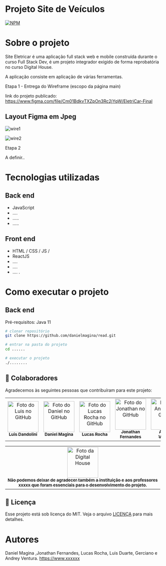 # Projeto Site de Veículos
[![NPM](https://img.shields.io/npm/l/react)](https://github.com/danielmagina/read/blob/main/LICENSE) 

# Sobre o projeto 

Site Eletricar é uma aplicação full stack web e mobile construída durante o curso Full Stack Dev, é um projeto integrador exigido de forma reprobatória no curso Digital House.

A aplicação consiste em aplicação de várias ferramentas.

Etapa 1 - Entrega do Wireframe (escopo da página main)


link do projeto publicado:
https://www.figma.com/file/Cm01BdkvTXZpOn3Rc2jYqW/EletriCar-Final


## Layout Figma em Jpeg
![wire1](https://user-images.githubusercontent.com/86272539/153056116-9e946b4a-9c37-49c6-8bd8-0f574837149f.png)

![wire2](https://user-images.githubusercontent.com/86272539/153056753-5a6f5b6c-ee2f-4dd5-a3a4-f8dc4645e6f9.png)

Etapa 2 

A definir..



# Tecnologias utilizadas 
## Back end
- JavaScript
- ....
- .....
- .....
## Front end
- HTML / CSS / JS / 
- ReactJS
- ....
- ....
- ....
.
# Como executar o projeto

## Back end
Pré-requisitos: Java 11

```bash
# clonar repositório
git clone https://github.com/danielmagina/read.git

# entrar na pasta do projeto 
cd ......

# executar o projeto
./........
```

## 🤝 Colaboradores

Agradecemos às seguintes pessoas que contribuíram para este projeto:

<table>
  <tr>
    <td align="center">
      <a href="#">
        <img src="https://avatars.githubusercontent.com/u/82612638?v=4" width="100px;" alt="Foto do Luis no GitHub"/><br>
        <sub>
          <b>Luis Dandolini</b>
        </sub>
      </a>
    </td>
    <td align="center">
      <a href="#">
        <img src="https://avatars.githubusercontent.com/u/86272539?v=4" width="100px;" alt="Foto do Daniel no GitHub"/><br>
        <sub>
          <b>Daniel Magina</b>
        </sub>
      </a>
    </td>
    <td align="center">
      <a href="#">
        <img src="https://avatars.githubusercontent.com/u/95543607?v=4" width="100px;" alt="Foto do Lucas Rocha no GitHub"/><br>
        <sub>
          <b>Lucas Rocha</b>
        </sub>
      </a>
       <td align="center">
      <a href="#">
        <img src="https://avatars.githubusercontent.com/u/93499268?v=4" width="100px;" alt="Foto do Jonathan no GitHub"/><br>
        <sub>
          <b>Jonathan Fernandes</b>
        </sub>
      </a>
    </td>
    <td align="center">
      <a href="#">
        <img src="https://avatars.githubusercontent.com/u/93199019?v=4" width="100px;" alt="Foto do Andrey no GitHub"/><br>
        <sub>
          <b>Andrey Ventura</b>
        </sub>
      </a>
    </td>
    <td align="center">
      <a href="#">
        <img src="https://avatars.githubusercontent.com/u/94568299?v=4" width="100px;" alt="Foto do Gerciano no GitHub"/><br>
        <sub>
          <b>Gerciano</b>
        </sub>
      </a>
    </td>
  </tr>
</table>

<table>
  <tr>
    <td align="center">
      <a href="#">
        <img src="https://br.digitalhouse.com/wp-content/uploads/2018/02/dh-coding-school-logo.jpg" width="100px;" alt="Foto da Digital House"/><br>
        <sub>
          <b>Não podemos deixar de agradecer também a instituição e aos professores<br> xxxxx que foram essenciais para o desenvolvimento
          do projeto.</b>
        </sub>
      </a>
    </td>
  </tr>
  </table>


## 📝 Licença

Esse projeto está sob licença do MIT. Veja o arquivo [LICENÇA](https://github.com/danielmagina/read/blob/main/LICENSE) para mais detalhes.

# Autores

Daniel Magina ,Jonathan Fernandes, Lucas Rocha, Luis Duarte, Gerciano e Andrey Ventura. 
https://www.xxxxxx
